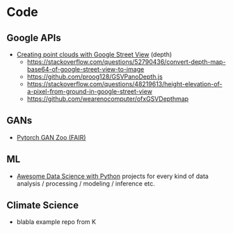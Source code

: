 # Code

## Google APIs

* [Creating point clouds with Google Street View](https://medium.com/@nocomputer/creating-point-clouds-with-google-street-view-185faad9d4ee) (depth)
    * https://stackoverflow.com/questions/52790436/convert-depth-map-base64-of-google-street-view-to-image
    * https://github.com/proog128/GSVPanoDepth.js
    * https://stackoverflow.com/questions/48219613/height-elevation-of-a-pixel-from-ground-in-google-street-view
    * https://github.com/wearenocomputer/ofxGSVDepthmap

## GANs

* [Pytorch GAN Zoo (FAIR)](https://github.com/facebookresearch/pytorch_GAN_zoo/blob/master/README.md) 

## ML

* [Awesome Data Science with Python](https://github.com/r0f1/datascience) projects for every kind of data analysis / processing / modeling / inference etc.

## Climate Science

* blabla example repo from K
